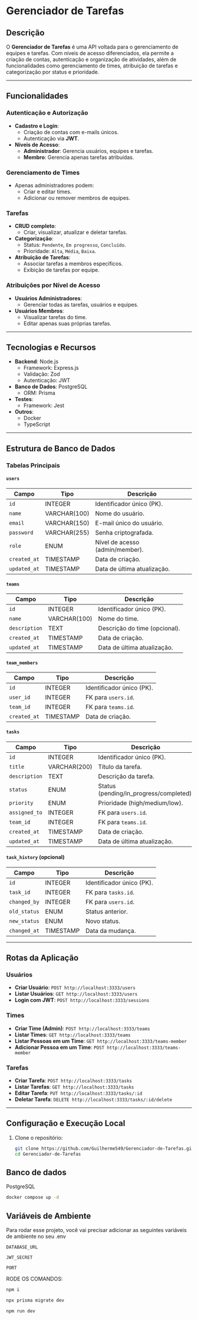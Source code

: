 # Gerenciador de Tarefas

## Descrição

O **Gerenciador de Tarefas** é uma API voltada para o gerenciamento de equipes e tarefas. Com níveis de acesso diferenciados, ela permite a criação de contas, autenticação e organização de atividades, além de funcionalidades como gerenciamento de times, atribuição de tarefas e categorização por status e prioridade.

---

## Funcionalidades

### Autenticação e Autorização
- **Cadastro e Login**:
  - Criação de contas com e-mails únicos.
  - Autenticação via **JWT**.
- **Níveis de Acesso**:
  - **Administrador**: Gerencia usuários, equipes e tarefas.
  - **Membro**: Gerencia apenas tarefas atribuídas.

### Gerenciamento de Times
- Apenas administradores podem:
  - Criar e editar times.
  - Adicionar ou remover membros de equipes.

### Tarefas
- **CRUD completo**:
  - Criar, visualizar, atualizar e deletar tarefas.
- **Categorização**:
  - Status: `Pendente`, `Em progresso`, `Concluído`.
  - Prioridade: `Alta`, `Média`, `Baixa`.
- **Atribuição de Tarefas**:
  - Associar tarefas a membros específicos.
  - Exibição de tarefas por equipe.

### Atribuições por Nível de Acesso
- **Usuários Administradores**:
  - Gerenciar todas as tarefas, usuários e equipes.
- **Usuários Membros**:
  - Visualizar tarefas do time.
  - Editar apenas suas próprias tarefas.

---

## Tecnologias e Recursos

- **Backend**: Node.js
  - Framework: Express.js
  - Validação: Zod
  - Autenticação: JWT
- **Banco de Dados**: PostgreSQL
  - ORM: Prisma
- **Testes**:
  - Framework: Jest
- **Outros**:
  - Docker
  - TypeScript

---

## Estrutura de Banco de Dados

### Tabelas Principais

#### `users`
| Campo       | Tipo          | Descrição                        |
|-------------|---------------|----------------------------------|
| `id`        | INTEGER       | Identificador único (PK).        |
| `name`      | VARCHAR(100)  | Nome do usuário.                 |
| `email`     | VARCHAR(150)  | E-mail único do usuário.         |
| `password`  | VARCHAR(255)  | Senha criptografada.             |
| `role`      | ENUM          | Nível de acesso (admin/member).  |
| `created_at`| TIMESTAMP     | Data de criação.                 |
| `updated_at`| TIMESTAMP     | Data de última atualização.      |

#### `teams`
| Campo       | Tipo          | Descrição                        |
|-------------|---------------|----------------------------------|
| `id`        | INTEGER       | Identificador único (PK).        |
| `name`      | VARCHAR(100)  | Nome do time.                    |
| `description`| TEXT         | Descrição do time (opcional).    |
| `created_at`| TIMESTAMP     | Data de criação.                 |
| `updated_at`| TIMESTAMP     | Data de última atualização.      |

#### `team_members`
| Campo       | Tipo          | Descrição                        |
|-------------|---------------|----------------------------------|
| `id`        | INTEGER       | Identificador único (PK).        |
| `user_id`   | INTEGER       | FK para `users.id`.              |
| `team_id`   | INTEGER       | FK para `teams.id`.              |
| `created_at`| TIMESTAMP     | Data de criação.                 |

#### `tasks`
| Campo       | Tipo          | Descrição                        |
|-------------|---------------|----------------------------------|
| `id`        | INTEGER       | Identificador único (PK).        |
| `title`     | VARCHAR(200)  | Título da tarefa.                |
| `description`| TEXT         | Descrição da tarefa.             |
| `status`    | ENUM          | Status (pending/in_progress/completed). |
| `priority`  | ENUM          | Prioridade (high/medium/low).    |
| `assigned_to`| INTEGER      | FK para `users.id`.              |
| `team_id`   | INTEGER       | FK para `teams.id`.              |
| `created_at`| TIMESTAMP     | Data de criação.                 |
| `updated_at`| TIMESTAMP     | Data de última atualização.      |

#### `task_history` (opcional)
| Campo       | Tipo          | Descrição                        |
|-------------|---------------|----------------------------------|
| `id`        | INTEGER       | Identificador único (PK).        |
| `task_id`   | INTEGER       | FK para `tasks.id`.              |
| `changed_by`| INTEGER       | FK para `users.id`.              |
| `old_status`| ENUM          | Status anterior.                 |
| `new_status`| ENUM          | Novo status.                     |
| `changed_at`| TIMESTAMP     | Data da mudança.                 |

---

## Rotas da Aplicação

### Usuários
- **Criar Usuário**: `POST http://localhost:3333/users`
- **Listar Usuários**: `GET http://localhost:3333/users`
- **Login com JWT**: `POST http://localhost:3333/sessions`

### Times
- **Criar Time (Admin)**: `POST http://localhost:3333/teams`
- **Listar Times**: `GET http://localhost:3333/teams`
- **Listar Pessoas em um Time**: `GET http://localhost:3333/teams-member`
- **Adicionar Pessoa em um Time**: `POST http://localhost:3333/teams-member`

### Tarefas
- **Criar Tarefa**: `POST http://localhost:3333/tasks`
- **Listar Tarefas**: `GET http://localhost:3333/tasks`
- **Editar Tarefa**: `PUT http://localhost:3333/tasks/:id`
- **Deletar Tarefa**: `DELETE http://localhost:3333/tasks/:id/delete`

---

## Configuração e Execução Local

1. Clone o repositório:
   ```bash
   git clone https://github.com/Guilherme549/Gerenciador-de-Tarefas.git
   cd Gerenciador-de-Tarefas

## Banco de dados
   PostgreSQL
   
   ```bash
docker compose up -d 
```
## Variáveis de Ambiente

Para rodar esse projeto, você vai precisar adicionar as seguintes variáveis de ambiente no seu .env

`DATABASE_URL`

`JWT_SECRET`

`PORT`

RODE OS COMANDOS:

```bash
npm i

npx prisma migrate dev

npm run dev
```


